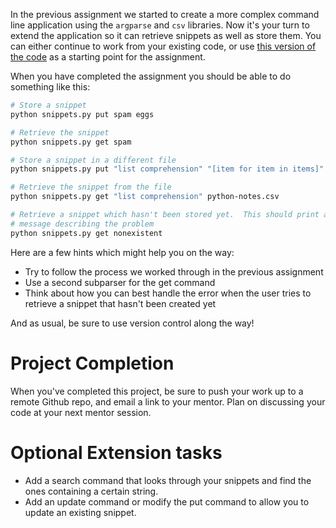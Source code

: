 <!-- 
author: Joe Turner
type: code from scratch
time: 90 minutes
name: Adding a retrieval command to the snippets app
 -->
In the previous assignment we started to create a more complex command line application using the `argparse` and `csv` libraries. Now it's your turn to extend the application so it can retrieve snippets as well as store them. You can either continue to work from your existing code, or use [this version of the code](https://gist.github.com/oampo/2e450ecc138a2a7dee55) as a starting point for the assignment.

When you have completed the assignment you should be able to do something like this:

```bash
# Store a snippet
python snippets.py put spam eggs

# Retrieve the snippet
python snippets.py get spam

# Store a snippet in a different file
python snippets.py put "list comprehension" "[item for item in items]" python-notes.csv

# Retrieve the snippet from the file
python snippets.py get "list comprehension" python-notes.csv

# Retrieve a snippet which hasn't been stored yet.  This should print an error
# message describing the problem
python snippets.py get nonexistent  
```

Here are a few hints which might help you on the way:

* Try to follow the process we worked through in the previous assignment
* Use a second subparser for the get command
* Think about how you can best handle the error when the user tries to retrieve a snippet that hasn't been created yet

And as usual, be sure to use version control along the way!

# Project Completion

When you've completed this project, be sure to push your work up to a remote Github repo, and email a link to your mentor. Plan on discussing your code at your next mentor session.

# Optional Extension tasks

* Add a search command that looks through your snippets and find the ones containing a certain string.
* Add an update command or modify the put command to allow you to update an existing snippet.

